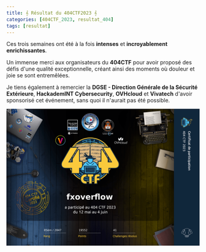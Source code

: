 ```yaml
---
title: 𝄞 Résultat du 404CTF2023 𝄞
categories: [404CTF_2023, resultat_404]
tags: [resultat]
---
```


Ces trois semaines ont été à la fois **intenses** et **incroyablement enrichissantes**.

Un immense merci aux organisateurs du **404CTF** pour avoir proposé des défis d'une qualité exceptionnelle, créant ainsi des moments où douleur et joie se sont entremêlées.

Je tiens également à remercier la **DGSE - Direction Générale de la Sécurité Extérieure**, **HackademINT Cybersecurity**, **OVHcloud** et **Vivatech** d'avoir sponsorisé cet événement, sans quoi il n'aurait pas été possible.

![Resultat](/assets/images/404CTF_2023/Resultat/certificate.png)


















